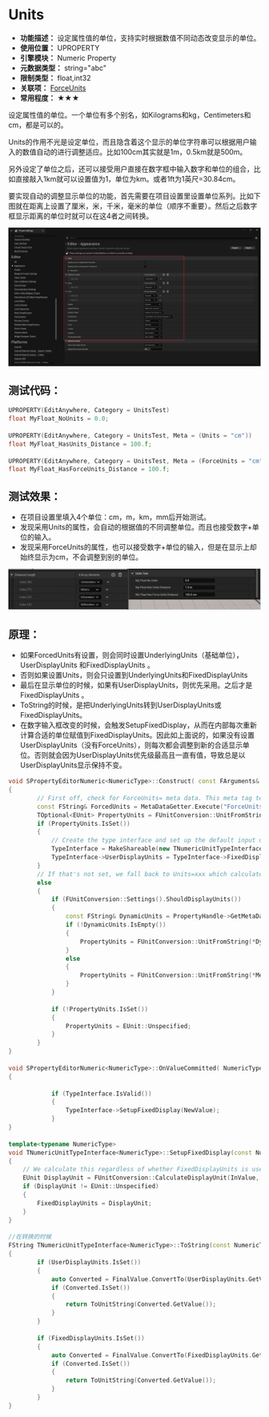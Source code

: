 ﻿# Units

- **功能描述：** 设定属性值的单位，支持实时根据数值不同动态改变显示的单位。
- **使用位置：** UPROPERTY
- **引擎模块：** Numeric Property
- **元数据类型：** string="abc"
- **限制类型：** float,int32
- **关联项：** [ForceUnits](../ForceUnits.md)
- **常用程度：** ★★★

设定属性值的单位。一个单位有多个别名，如Kilograms和kg，Centimeters和cm，都是可以的。

Units的作用不光是设定单位，而且隐含着这个显示的单位字符串可以根据用户输入的数值自动的进行调整适应。比如100cm其实就是1m，0.5km就是500m。

另外设定了单位之后，还可以接受用户直接在数字框中输入数字和单位的组合，比如直接敲入1km就可以设置值为1，单位为km。或者1ft为1英尺=30.84cm。

要实现自动的调整显示单位的功能，首先需要在项目设置里设置单位系列。比如下图就在距离上设置了厘米，米，千米，毫米的单位（顺序不重要）。然后之后数字框显示距离的单位时就可以在这4者之间转换。

![Untitled](Untitled.png)

## 测试代码：

```cpp
UPROPERTY(EditAnywhere, Category = UnitsTest)
float MyFloat_NoUnits = 0.0;

UPROPERTY(EditAnywhere, Category = UnitsTest, Meta = (Units = "cm"))
float MyFloat_HasUnits_Distance = 100.f;

UPROPERTY(EditAnywhere, Category = UnitsTest, Meta = (ForceUnits = "cm"))
float MyFloat_HasForceUnits_Distance = 100.f;
```

## 测试效果：

- 在项目设置里填入4个单位：cm，m，km，mm后开始测试。
- 发现采用Units的属性，会自动的根据值的不同调整单位。而且也接受数字+单位的输入。
- 发现采用ForceUnits的属性，也可以接受数字+单位的输入，但是在显示上却始终显示为cm，不会调整到别的单位。

![Unit](Unit.gif)

## 原理：

- 如果ForcedUnits有设置，则会同时设置UnderlyingUnits（基础单位），UserDisplayUnits 和FixedDisplayUnits 。
- 否则如果设置Units，则会只设置到UnderlyingUnits和FixedDisplayUnits
- 最后在显示单位的时候，如果有UserDisplayUnits，则优先采用。之后才是FixedDisplayUnits 。
- ToString的时候，是把UnderlyingUnits转到UserDisplayUnits或FixedDisplayUnits。
- 在数字输入框改变的时候，会触发SetupFixedDisplay，从而在内部每次重新计算合适的单位赋值到FixedDisplayUnits。因此如上面说的，如果没有设置UserDisplayUnits（没有ForceUnits），则每次都会调整到新的合适显示单位。否则就会因为UserDisplayUnits优先级最高且一直有值，导致总是以UserDisplayUnits显示保持不变。

```cpp
void SPropertyEditorNumeric<NumericType>::Construct( const FArguments& InArgs, const TSharedRef<FPropertyEditor>& InPropertyEditor )
{
		// First off, check for ForceUnits= meta data. This meta tag tells us to interpret, and always display the value in these units. FUnitConversion::Settings().ShouldDisplayUnits does not apply to such properties
		const FString& ForcedUnits = MetaDataGetter.Execute("ForceUnits");
		TOptional<EUnit> PropertyUnits = FUnitConversion::UnitFromString(*ForcedUnits);
		if (PropertyUnits.IsSet())
		{
			// Create the type interface and set up the default input units if they are compatible
			TypeInterface = MakeShareable(new TNumericUnitTypeInterface<NumericType>(PropertyUnits.GetValue()));
			TypeInterface->UserDisplayUnits = TypeInterface->FixedDisplayUnits = PropertyUnits.GetValue();
		}
		// If that's not set, we fall back to Units=xxx which calculates the most appropriate unit to display in
		else
		{
			if (FUnitConversion::Settings().ShouldDisplayUnits())
			{
				const FString& DynamicUnits = PropertyHandle->GetMetaData(TEXT("Units"));
				if (!DynamicUnits.IsEmpty())
				{
					PropertyUnits = FUnitConversion::UnitFromString(*DynamicUnits);
				}
				else
				{
					PropertyUnits = FUnitConversion::UnitFromString(*MetaDataGetter.Execute("Units"));
				}
			}

			if (!PropertyUnits.IsSet())
			{
				PropertyUnits = EUnit::Unspecified;
			}
		}
}

void SPropertyEditorNumeric<NumericType>::OnValueCommitted( NumericType NewValue, ETextCommit::Type CommitInfo )
{

			if (TypeInterface.IsValid())
			{
				TypeInterface->SetupFixedDisplay(NewValue);
			}
}

template<typename NumericType>
void TNumericUnitTypeInterface<NumericType>::SetupFixedDisplay(const NumericType& InValue)
{
	// We calculate this regardless of whether FixedDisplayUnits is used, so that the moment it is used, it's correct
	EUnit DisplayUnit = FUnitConversion::CalculateDisplayUnit(InValue, UnderlyingUnits);
	if (DisplayUnit != EUnit::Unspecified)
	{
		FixedDisplayUnits = DisplayUnit;
	}
}

//在转换的时候
FString TNumericUnitTypeInterface<NumericType>::ToString(const NumericType& Value) const
{
		if (UserDisplayUnits.IsSet())
		{
			auto Converted = FinalValue.ConvertTo(UserDisplayUnits.GetValue());
			if (Converted.IsSet())
			{
				return ToUnitString(Converted.GetValue());
			}
		}

		if (FixedDisplayUnits.IsSet())
		{
			auto Converted = FinalValue.ConvertTo(FixedDisplayUnits.GetValue());
			if (Converted.IsSet())
			{
				return ToUnitString(Converted.GetValue());
			}
		}
}


```